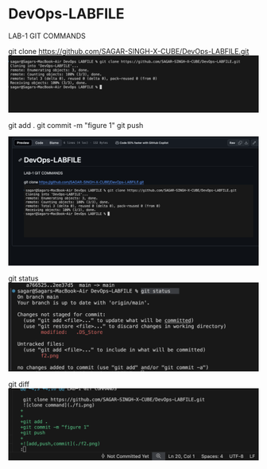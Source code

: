 # DevOps-LABFILE

LAB-1 GIT COMMANDS

git clone https://github.com/SAGAR-SINGH-X-CUBE/DevOps-LABFILE.git
![clone command](./fi.png)


git add .
git commit -m "figure 1"
git push

![add,push,commit](./f2.png)

git status
![status](./f3.png)


git diff
![diff](./f4.png)



